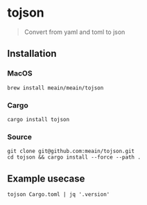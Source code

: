 # tojson

> Convert from yaml and toml to json


## Installation

### MacOS

```
brew install meain/meain/tojson
```

### Cargo

```
cargo install tojson
```

### Source

```
git clone git@github.com:meain/tojson.git
cd tojson && cargo install --force --path .
```

## Example usecase

```
tojson Cargo.toml | jq '.version'
```
